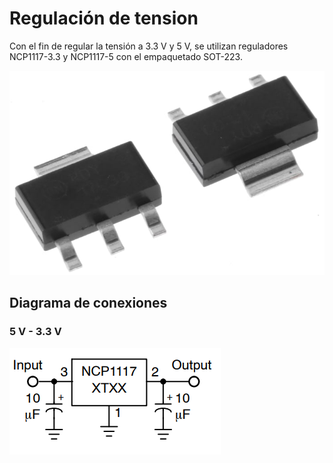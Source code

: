 
# Regulación de tension

Con el fin de regular la tensión a 3.3 V y 5 V, se utilizan reguladores NCP1117-3.3 y NCP1117-5 con el empaquetado SOT-223.

![Screenshot](/Imagenes/ncp1117.jpg) 

## Diagrama de conexiones

### 5 V - 3.3 V

![Screenshot](/Imagenes/ncp_2.png) 


